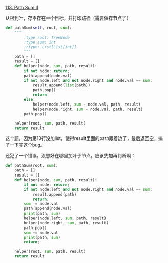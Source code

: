 [113. Path Sum II](https://leetcode.com/problems/path-sum-ii/)

从根到叶，存不存在一个目标，并打印路径（需要保存节点了）



```python
def pathSum(self, root, sum):
    """
        :type root: TreeNode
        :type sum: int
        :rtype: List[List[int]]
        """
    path = []
    result = []
    def helper(node, sum, path, result):
        if not node: return;
        path.append(node.val)
        if not node.left and not node.right and node.val == sum:
            result.append(list(path))
            path.pop()
            return
        else:
            helper(node.left, sum - node.val, path, result)
            helper(node.right, sum - node.val, path, result)
        path.pop()

    helper(root, sum, path, result)
    return result
```

这个题，因为第13行没加list，使得result里面的path跟着边了，最后返回空，搞了一下午这个bug。

还犯了一个错误，没想好在哪里加叶子节点，应该先加再判断啊：

```python
def pathSum(root, sum):
    path = []
    result = []
    def helper(node, sum, path, result):
        if not node: return;
        if not node.left and not node.right and node.val == sum:
            result.append(path)
            return;
        sum -= node.val
        path.append(node.val)
        print(path, sum)
        helper(node.left, sum, path, result)
        helper(node.right, sum, path, result)
        path.pop()
        sum += node.val
        print(path, sum)
        return;

    helper(root, sum, path, result)
    return result
```

